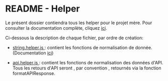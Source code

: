# README - Helper

Le présent dossier contiendra tous les helper pour le projet mère. Pour consulter la documentation complète, cliquez [ici](../documentation/helper/README.md).

Ci-dessous la description de chaque fichier, par ordre de création: 
- [string.helper.js ](./string.helper.js ): contient les fonctions de normalisation de donnée. (Documentation [ici](../documentation/helper/string.helper.md))

- [ api.helper.js ](./api.helper.js) : contient les fonctions de normalisation des données d'API. Tous les retours d'API seront , par convention , retournés via la fonction formatAPIResponse.